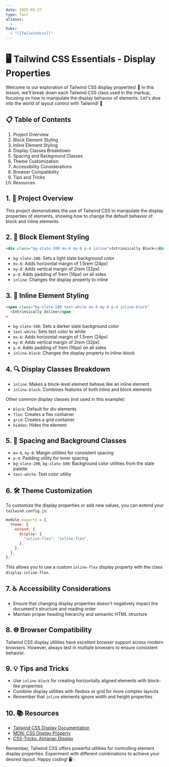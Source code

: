```yaml
---
date: 2025-05-27
type: fact
aliases:
  -
hubs:
  - "[[Tailwindcss]]"
---
```


# 🖥️ Tailwind CSS Essentials - Display Properties

Welcome to our exploration of Tailwind CSS display properties! 🚀 In this lesson, we'll break down each Tailwind CSS class used in the markup, focusing on how to manipulate the display behavior of elements. Let's dive into the world of layout control with Tailwind! 🎨

## 📋 Table of Contents

1. Project Overview
2. Block Element Styling
3. Inline Element Styling
4. Display Classes Breakdown
5. Spacing and Background Classes
6. Theme Customization
7. Accessibility Considerations
8. Browser Compatibility
9. Tips and Tricks
10. Resources

## 1. 🌟 Project Overview

This project demonstrates the use of Tailwind CSS to manipulate the display properties of elements, showing how to change the default behavior of block and inline elements.

## 2. 🧱 Block Element Styling

```html
<div class="bg-slate-200 mx-6 my-8 p-4 inline">Intrinsically Block</div>
```

- `bg-slate-200`: Sets a light slate background color
- `mx-6`: Adds horizontal margin of 1.5rem (24px)
- `my-8`: Adds vertical margin of 2rem (32px)
- `p-4`: Adds padding of 1rem (16px) on all sides
- `inline`: Changes the display property to inline

## 3. 📏 Inline Element Styling

```html
<span class="bg-slate-500 text-white mx-6 my-8 p-4 inline-block"
  >Intrinsically Inline</span
>
```

- `bg-slate-500`: Sets a darker slate background color
- `text-white`: Sets text color to white
- `mx-6`: Adds horizontal margin of 1.5rem (24px)
- `my-8`: Adds vertical margin of 2rem (32px)
- `p-4`: Adds padding of 1rem (16px) on all sides
- `inline-block`: Changes the display property to inline-block

## 4. 🔍 Display Classes Breakdown

- `inline`: Makes a block-level element behave like an inline element
- `inline-block`: Combines features of both inline and block elements

Other common display classes (not used in this example):

- `block`: Default for div elements
- `flex`: Creates a flex container
- `grid`: Creates a grid container
- `hidden`: Hides the element

## 5. 🎨 Spacing and Background Classes

- `mx-6`, `my-8`: Margin utilities for consistent spacing
- `p-4`: Padding utility for inner spacing
- `bg-slate-200`, `bg-slate-500`: Background color utilities from the slate palette
- `text-white`: Text color utility

## 6. 🛠️ Theme Customization

To customize the display properties or add new values, you can extend your `tailwind.config.js`:

```javascript
module.exports = {
  theme: {
    extend: {
      display: {
        "inline-flex": "inline-flex",
      },
    },
  },
};
```

This allows you to use a custom `inline-flex` display property with the class `display-inline-flex`.

## 7. ♿ Accessibility Considerations

- Ensure that changing display properties doesn't negatively impact the document's structure and reading order
- Maintain proper heading hierarchy and semantic HTML structure

## 8. 🌐 Browser Compatibility

Tailwind CSS display utilities have excellent browser support across modern browsers. However, always test in multiple browsers to ensure consistent behavior.

## 9. 💡 Tips and Tricks

- Use `inline-block` for creating horizontally aligned elements with block-like properties
- Combine display utilities with flexbox or grid for more complex layouts
- Remember that `inline` elements ignore width and height properties

## 10. 📚 Resources

- [Tailwind CSS Display Documentation](https://tailwindcss.com/docs/display)
- [MDN: CSS Display Property](https://developer.mozilla.org/en-US/docs/Web/CSS/display)
- [CSS-Tricks: Almanac Display](https://css-tricks.com/almanac/properties/d/display/)

Remember, Tailwind CSS offers powerful utilities for controlling element display properties. Experiment with different combinations to achieve your desired layout. Happy coding! 🖥️✨


